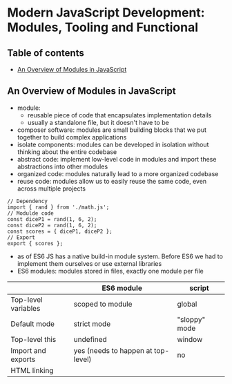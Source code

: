 # Modern JavaScript Development: Modules, Tooling and Functional

## Table of contents
* [An Overview of Modules in JavaScript](#an-overview-of-modules-in-javascript)

## An Overview of Modules in JavaScript
* module:
  * reusable piece of code that encapsulates implementation details
  * usually a standalone file, but it doesn't have to be
* composer software: modules are small building blocks that we put together to build complex applications
* isolate components: modules can be developed in isolation without thinking about the entire codebase
* abstract code: implement low-level code in modules and import these abstractions into other modules
* organized code: modules naturally lead to a more organized codebase
* reuse code: modules allow us to easily reuse the same code, even across multiple projects
```
// Dependency
import { rand } from './math.js';
// Modulde code
const diceP1 = rand(1, 6, 2);
const diceP2 = rand(1, 6, 2);
const scores = { diceP1, diceP2 };
// Export
export { scores };
```
* as of ES6 JS has a native build-in module system. Before ES6 we had to implement them ourselves or use external libraries
* ES6 modules: modules stored in files, exactly one module per file

|                      | ES6 module                         | script        |
|----------------------|------------------------------------|---------------|
| Top-level variables  | scoped to module                   | global        |
| Default mode         | strict mode                        | "sloppy" mode |
| Top-level this       | undefined                          | window        |
| Import and exports   | yes (needs to happen at top-level) | no            |
| HTML linking         | <script type="module">             | <script>      |
| File downloading     | asynchronous                       | synchronous   |

* importing modules before execution:
  * modules are imported synchronously, but downloading is asynchronously
  * possible thanks to top-level ("static") imports, which make imports known before execution
  * this makes bundling and dead code elimination possible